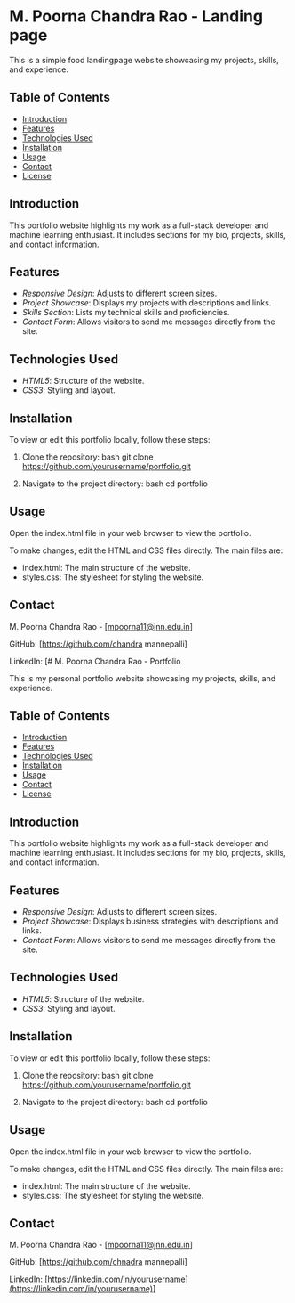 # M. Poorna Chandra Rao - Landing page

This is a simple food landingpage  website showcasing my projects, skills, and experience.

## Table of Contents

- [Introduction](#introduction)
- [Features](#features)
- [Technologies Used](#technologies-used)
- [Installation](#installation)
- [Usage](#usage)
- [Contact](#contact)
- [License](#license)

## Introduction

This portfolio website highlights my work as a full-stack developer and machine learning enthusiast. It includes sections for my bio, projects, skills, and contact information.

## Features

- *Responsive Design*: Adjusts to different screen sizes.
- *Project Showcase*: Displays my projects with descriptions and links.
- *Skills Section*: Lists my technical skills and proficiencies.
- *Contact Form*: Allows visitors to send me messages directly from the site.

## Technologies Used

- *HTML5*: Structure of the website.
- *CSS3*: Styling and layout.

## Installation

To view or edit this portfolio locally, follow these steps:

1. Clone the repository:
    bash
    git clone https://github.com/yourusername/portfolio.git
    
2. Navigate to the project directory:
    bash
    cd portfolio
    

## Usage

Open the index.html file in your web browser to view the portfolio.

To make changes, edit the HTML and CSS files directly. The main files are:
- index.html: The main structure of the website.
- styles.css: The stylesheet for styling the website.

## Contact

M. Poorna Chandra Rao - [mpoorna11@jnn.edu.in]

GitHub: [https://github.com/chandra mannepalli]

LinkedIn: [# M. Poorna Chandra Rao - Portfolio

This is my personal portfolio website showcasing my projects, skills, and experience.

## Table of Contents

- [Introduction](#introduction)
- [Features](#features)
- [Technologies Used](#technologies-used)
- [Installation](#installation)
- [Usage](#usage)
- [Contact](#contact)
- [License](#license)

## Introduction

This portfolio website highlights my work as a full-stack developer and machine learning enthusiast. It includes sections for my bio, projects, skills, and contact information.

## Features

- *Responsive Design*: Adjusts to different screen sizes.
- *Project Showcase*: Displays business strategies  with descriptions and links.
- *Contact Form*: Allows visitors to send me messages directly from the site.

## Technologies Used

- *HTML5*: Structure of the website.
- *CSS3*: Styling and layout.

## Installation

To view or edit this portfolio locally, follow these steps:

1. Clone the repository:
    bash
    git clone https://github.com/yourusername/portfolio.git
    
2. Navigate to the project directory:
    bash
    cd portfolio
    

## Usage

Open the index.html file in your web browser to view the portfolio.

To make changes, edit the HTML and CSS files directly. The main files are:
- index.html: The main structure of the website.
- styles.css: The stylesheet for styling the website.

## Contact

M. Poorna Chandra Rao - [mpoorna11@jnn.edu.in]

GitHub: [https://github.com/chnadra mannepalli]

LinkedIn: [https://linkedin.com/in/yourusername](https://linkedin.com/in/yourusername)]
